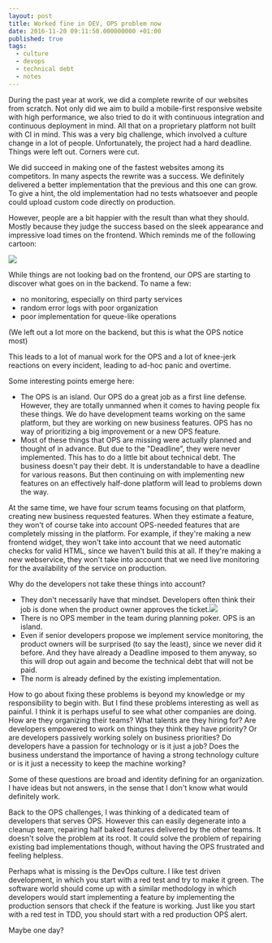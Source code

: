 ```yaml
---
layout: post
title: Worked fine in DEV, OPS problem now
date: 2016-11-20 09:11:50.000000000 +01:00
published: true
tags:
  - culture
  - devops
  - technical debt
  - notes
---
```


During the past year at work, we did a complete rewrite of our websites from
scratch. Not only did we aim to build a mobile-first responsive website with
high performance, we also tried to do it with continuous integration and
continuous deployment in mind. All that on a proprietary platform not built with
CI in mind. This was a very big challenge, which involved a culture change in a
lot of people. Unfortunately, the project had a hard deadline. Things were left
out. Corners were cut.

We did succeed in making one of the fastest websites among its competitors. In
many aspects the rewrite was a success. We definitely delivered a better
implementation that the previous and this one can grow. To give a hint, the old
implementation had no tests whatsoever and people could upload custom code
directly on production.

However, people are a bit happier with the result than what they should. Mostly
because they judge the success based on the sleek appearance and impressive load
times on the frontend. Which reminds me of the following cartoon:

<img src="{{ site.baseurl }}/assets/2016/xxiyrya.png" />

While things are not looking bad on the frontend, our OPS are starting to
discover what goes on in the backend. To name a few:

<ul>
<li>no monitoring, especially on third party services</li>
<li>random error logs with poor organization</li>
<li>poor implementation for queue-like operations</li>
</ul>

(We left out a lot more on the backend, but this is what the OPS notice most)

This leads to a lot of manual work for the OPS and a lot of knee-jerk reactions
on every incident, leading to ad-hoc panic and overtime.

Some interesting points emerge here:

<ul>
<li>The OPS is an island. Our OPS do a great job as a first line defense. However, they are totally unmanned when it comes to having people fix these things. We do have development teams working on the same platform, but they are working on new business features. OPS has no way of prioritizing a big improvement or a new OPS feature.</li>
<li>Most of these things that OPS are missing were actually planned and thought of in advance. But due to the "Deadline", they were never implemented. This has to do a little bit about technical debt. The business doesn't pay their debt. It is understandable to have a deadline for various reasons. But then continuing on with implementing new features on an effectively half-done platform will lead to problems down the way.</li>
</ul>

At the same time, we have four scrum teams focusing on that platform, creating
new business requested features. When they estimate a feature, they won't of
course take into account OPS-needed features that are completely missing in the
platform. For example, if they're making a new frontend widget, they won't take
into account that we need automatic checks for valid HTML, since we haven't
build this at all. If they're making a new webservice, they won't take into
account that we need live monitoring for the availability of the service on
production.

Why do the developers not take these things into account?

<ul>
<li>They don't necessarily have that mindset. Developers often think their job is done when the product owner approves the ticket.<img src="{{ site.baseurl }}/assets/2016/worked-in-dev.jpg" />
</li>
<li>There is no OPS member in the team during planning poker. OPS is an island.</li>
<li>Even if senior developers propose we implement service monitoring, the product owners will be surprised (to say the least), since we never did it before. And they have already a Deadline imposed to them anyway, so this will drop out again and become the technical debt that will not be paid.</li>
<li>The norm is already defined by the existing implementation.</li>
</ul>

How to go about fixing these problems is beyond my knowledge or my
responsibility to begin with. But I find these problems interesting as well as
painful. I think it is perhaps useful to see what other companies are doing. How
are they organizing their teams? What talents are they hiring for? Are
developers empowered to work on things they think they have priority? Or are
developers passively working solely on business priorities? Do developers have a
passion for technology or is it just a job? Does the business understand the
importance of having a strong technology culture or is it just a necessity to
keep the machine working?

Some of these questions are broad and identity defining for an organization. I
have ideas but not answers, in the sense that I don't know what would definitely
work.

Back to the OPS challenges, I was thinking of a dedicated team of developers
that serves OPS. However this can easily degenerate into a cleanup team,
repairing half baked features delivered by the other teams. It doesn't solve the
problem at its root. It could solve the problem of repairing existing bad
implementations though, without having the OPS frustrated and feeling helpless.

Perhaps what is missing is the DevOps culture. I like test driven development,
in which you start with a red test and try to make it green. The software world
should come up with a similar methodology in which developers would start
implementing a feature by implementing the production sensors that check if the
feature is working. Just like you start with a red test in TDD, you should start
with a red production OPS alert.

Maybe one day?
